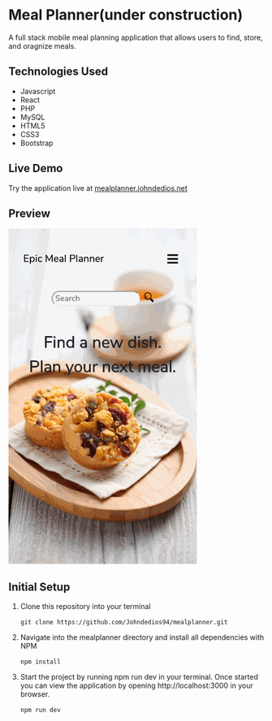 # Meal Planner(under construction)

A full stack mobile meal planning application that allows users to find, store, and oragnize meals.


## Technologies Used
- Javascript
- React
- PHP
- MySQL
- HTML5
- CSS3
- Bootstrap

## Live Demo
Try the application live at [mealplanner.johndedios.net](http://mealplanner.johndedios.net)

## Preview
![mealplanner](server/public/image/Mealplannerportfoliogif.gif)

## Initial Setup
1. Clone this repository into your terminal
     ```shell
    git clone https://github.com/Johndedios94/mealplanner.git
    ```
2. Navigate into the mealplanner directory and install all dependencies with NPM
    ```shell
    npm install
    ```
3. Start the project by running npm run dev in your terminal. Once started you can view the application by opening http://localhost:3000 in your browser.
    ```shell
    npm run dev
    ```
